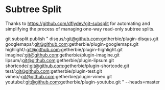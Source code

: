 Subtree Split
=============

Thanks to https://github.com/dflydev/git-subsplit for automating and simplifying
the process of managing one-way read-only subtree splits.

git subsplit publish "
    disqus/:git@github.com:getherbie/plugin-disqus.git
    googlemaps/:git@github.com:getherbie/plugin-googlemaps.git
    highlight/:git@github.com:getherbie/plugin-highlight.git
    imagine/:git@github.com:getherbie/plugin-imagine.git
    lipsum/:git@github.com:getherbie/plugin-lipsum.git
    shortcode/:git@github.com:getherbie/plugin-shortcode.git
    test/:git@github.com:getherbie/plugin-test.git
    vimeo/:git@github.com:getherbie/plugin-vimeo.git
    youtube/:git@github.com:getherbie/plugin-youtube.git
" --heads=master
